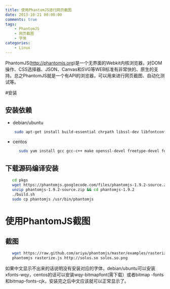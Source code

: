 ```yaml
---
title: 使用PhantomJS进行网页截图
date: 2013-10-21 00:00:00
comments: true
tags:
    - PhantomJS
    - 网页截图
    - 字体
categories:
    - Linux
---
```


PhantomJS(http://phantomjs.org)是一个无界面的Webkit内核浏览器，对DOM操作、CSS选择器、JSON、Canvas和SVG等WEB标准有非常快的、原生的支持。总之PhantomJS就是一个有API的浏览器，可以用来进行网页截图、自动化测试等。

#安装

## 安装依赖

  - debian/ubuntu

``` bash
    sudo apt-get install build-essential chrpath libssl-dev libfontconfig1-dev
```

  - centos
``` bash
      sudo yum install gcc gcc-c++ make openssl-devel freetype-devel fontconfig-devel
```

## 下载源码编译安装

``` bash
   cd pkgs
   wget https://phantomjs.googlecode.com/files/phantomjs-1.9.2-source.zip
   unzip phantomjs-1.9.2-source.zip && cd phantomjs-1.9.2
   ./build.sh
   sudo cp phantomjs /usr/bin/phantomjs
```

# 使用PhantomJS截图

## 截图

``` bash
   wget https://raw.github.com/ariya/phantomjs/master/examples/rasterize.js
   phantomjs rasterize.js http://solos.so solos.so.png
```

如果中文显示不出来的话说明没有安装对应的字体，debian/ubuntu可以安装xfonts-wqy，centos的话可以安装wqy-bitmapfont(需下载）或者bitmap
-fonts和bitmap-fonts-cjk，安装完之后中文应该就可以正常显示了。
